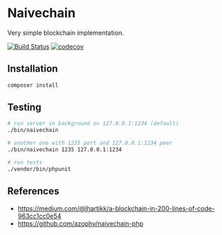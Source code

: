 # Naivechain

Very simple blockchain implementation.

[![Build Status](https://travis-ci.org/bieleckim/naivechain.svg?branch=master)](https://travis-ci.org/bieleckim/naivechain)
[![codecov](https://codecov.io/gh/bieleckim/naivechain/branch/master/graph/badge.svg)](https://codecov.io/gh/bieleckim/naivechain)

## Installation
```sh
composer install
```

## Testing
```sh
# run server in background on 127.0.0.1:1234 (default)
./bin/naivechain

# another one with 1235 port and 127.0.0.1:1234 peer
./bin/naivechain 1235 127.0.0.1:1234

# run tests
./vendor/bin/phpunit
```

## References

* https://medium.com/@lhartikk/a-blockchain-in-200-lines-of-code-963cc1cc0e54
* https://github.com/azophy/naivechain-php